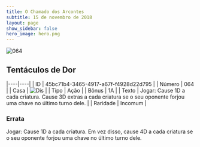 ```yaml
---
title: O Chamado dos Arcontes
subtitle: 15 de novembro de 2018
layout: page
show_sidebar: false
hero_image: hero.png
---
```


![064](https://cdn.keyforgegame.com/media/card_front/pt/341_064_WCMG558RP6QV_pt.png)

## Tentáculos de Dor

|----|----|
| ID | 45bc71b4-3465-4917-a67f-f4928d22d795 |
| Número | 064 |
| Casa | ![Dis](https://archonarcana.com/images/thumb/e/e8/Dis.png/22px-Dis.png "Dis") |
| Tipo | Ação |
| Bônus | 1A |
| Texto | Jogar: Cause 1D a cada criatura. Cause 3D extras a cada criatura se  o seu oponente forjou uma chave  no último turno dele. |
| Raridade | Incomum |

### Errata

Jogar: Cause 1D a cada criatura. Em vez disso, cause 4D a cada criatura se o seu oponente forjou uma chave no último turno dele.
